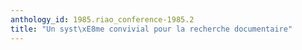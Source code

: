 ```yaml
---
anthology_id: 1985.riao_conference-1985.2
title: "Un syst\xE8me convivial pour la recherche documentaire"
---
```

